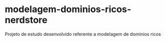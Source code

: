 # modelagem-dominios-ricos-nerdstore
Projeto de estudo desenvolvido referente a modelagem de domínios ricos
